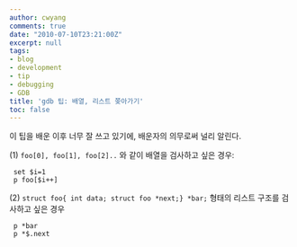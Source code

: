 ```yaml
---
author: cwyang
comments: true
date: "2010-07-10T23:21:00Z"
excerpt: null
tags:
- blog
- development
- tip
- debugging
- GDB
title: 'gdb 팁: 배열, 리스트 쫒아가기'
toc: false
---
```

이 팁을 배운 이후 너무 잘 쓰고 있기에, 배운자의 의무로써 널리 알린다.  
  
(1) `foo[0], foo[1], foo[2]..` 와 같이 배열을 검사하고 싶은 경우:
```
 set $i=1  
 p foo[$i++]
```
  
(2) `struct foo{ int data; struct foo *next;} *bar;` 형태의 리스트 구조를 검사하고 싶은 경우  
```
 p *bar  
 p *$.next
```